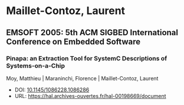 # Maillet-Contoz, Laurent

## EMSOFT 2005: 5th ACM SIGBED International Conference on Embedded Software

### Pinapa: an Extraction Tool for SystemC Descriptions of Systems-on-a-Chip
Moy, Matthieu | Maraninchi, Florence | Maillet-Contoz, Laurent
* DOI: [10.1145/1086228.1086286](https://doi.org/10.1145/1086228.1086286)
* URL: <https://hal.archives-ouvertes.fr/hal-00198669/document>

